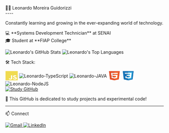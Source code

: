 <div style="display: inline_block"  
  <h1>👩‍💻 Leonardo Moreira Guidorizzi</h1>  
</div>  
----
<p style="display: inline_block">
  Constantly learning and growing in the ever-expanding world of technology.  
</p>  

<div style="display: inline_block">  
  <p>  
    💻 **Systems Development Technician** at SENAI <br>  
    🎓 Student at **FIAP College**  
  </p>  
</div>  

<div style="display: inline_block">  
  <img height="170em" width="400em" src="https://github-readme-stats.vercel.app/api?username=LeonardoGuidorizzi&show_icons=true&theme=dark&include_all_commits=true&count_private=true" alt="Leonardo's GitHub Stats"/>  
  <img height="170em" width="400em" src="https://github-readme-stats.vercel.app/api/top-langs/?username=LeonardoGuidorizzi&layout=compact&langs_count=7&theme=dark" alt="Leonardo's Top Languages"/>  
</div>  

🛠️ Tech Stack:

<div style="display: inline_block">  
  <img align="center" alt="Leonardo-JavaScript" height="30" width="40" src="https://raw.githubusercontent.com/devicons/devicon/master/icons/javascript/javascript-plain.svg" title="JavaScript">  
  <img align="center" alt="Leonardo-TypeScript" height="30" width="40" src="https://cdn.jsdelivr.net/gh/devicons/devicon/icons/typescript/typescript-original.svg" title="TypeScript">  
  <img align="center" alt="Leonardo-JAVA" height="30" width="40" src="https://cdn.jsdelivr.net/gh/devicons/devicon/icons/java/java-original.svg" title="Java">  
  <img align="center" alt="Leonardo-HTML" height="30" width="40" src="https://raw.githubusercontent.com/devicons/devicon/master/icons/html5/html5-original.svg" title="HTML">  
  <img align="center" alt="Leonardo-CSS" height="30" width="40" src="https://raw.githubusercontent.com/devicons/devicon/master/icons/css3/css3-original.svg" title="CSS">  
  <img align="center" alt="Leonardo-NodeJS" height="30" width="40" src="https://cdn.jsdelivr.net/gh/devicons/devicon/icons/nodejs/nodejs-original.svg" title="Node.js">  
</div>  

  <a href="https://github.com/Guid0rizzi" target="_blank">  
    <img src="https://img.shields.io/badge/-Study%20GitHub-%2312100E?style=for-the-badge&logo=github&logoColor=white" alt="Study GitHub"/>  
  </a>  
  <p>🌟 This GitHub is dedicated to study projects and experimental code!</p>  
</div>  

---

📫 Connect  

<div style="display: inline_block">  
  <a href="mailto:contact.leonardoguidorizzi.moreira@gmail.com">  
    <img src="https://img.shields.io/badge/-Gmail-%23333?style=for-the-badge&logo=gmail&logoColor=white" alt="Gmail"/>  
  </a>  
  <a href="https://www.linkedin.com/in/leonardo-moreira-2a47a523b/" target="_blank">  
    <img src="https://img.shields.io/badge/-LinkedIn-%230077B5?style=for-the-badge&logo=linkedin&logoColor=white" alt="LinkedIn"/>  
  </a>  
</div>  




